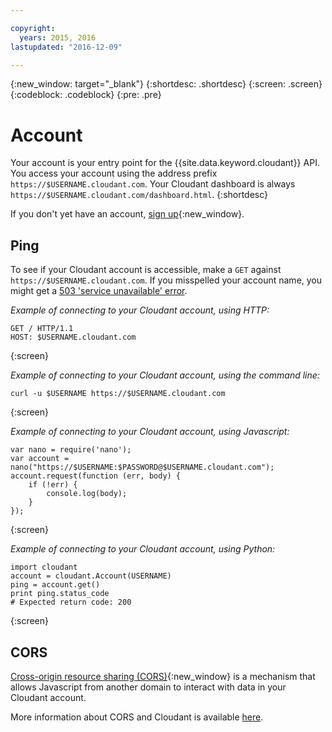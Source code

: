 ```yaml
---

copyright:
  years: 2015, 2016
lastupdated: "2016-12-09"

---
```

{:new_window: target="_blank"}
{:shortdesc: .shortdesc}
{:screen: .screen}
{:codeblock: .codeblock}
{:pre: .pre}

# Account

Your account is your entry point for the {{site.data.keyword.cloudant}} API.
You access your account using the address prefix
`https://$USERNAME.cloudant.com`.
Your Cloudant dashboard is always
`https://$USERNAME.cloudant.com/dashboard.html`.
{:shortdesc}

If you don't yet have an account, [sign up](https://cloudant.com/sign-up/){:new_window}.

## Ping

To see if your Cloudant account is accessible,
make a `GET` against `https://$USERNAME.cloudant.com`.
If you misspelled your account name,
you might get a [503 'service unavailable' error](http.html#503).

_Example of connecting to your Cloudant account, using HTTP:_

```
GET / HTTP/1.1
HOST: $USERNAME.cloudant.com
```
{:screen}

_Example of connecting to your Cloudant account, using the command line:_

```
curl -u $USERNAME https://$USERNAME.cloudant.com
```
{:screen}

_Example of connecting to your Cloudant account, using Javascript:_

```
var nano = require('nano');
var account = nano("https://$USERNAME:$PASSWORD@$USERNAME.cloudant.com");
account.request(function (err, body) {
	if (!err) {
		console.log(body);
	}
});
```
{:screen}

_Example of connecting to your Cloudant account, using Python:_

```
import cloudant
account = cloudant.Account(USERNAME)
ping = account.get()
print ping.status_code
# Expected return code: 200
```
{:screen}

## CORS

[Cross-origin resource sharing (CORS)](http://www.w3.org/TR/cors/){:new_window} is a
mechanism that allows Javascript from another domain to interact with data in
your Cloudant account.

More information about CORS and Cloudant is available [here](cors.html).
